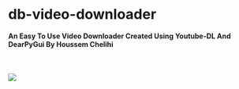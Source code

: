 # db-video-downloader
<b>An Easy To Use Video Downloader Created  Using Youtube-DL And DearPyGui By Houssem Chelihi</b>
<br>
<br>
<br>
<br>
  [![](https://dabuttonfactory.com/button.png?t=Download+DB+Video+Downloader&f=Ubuntu-Bold&ts=26&tc=fff&hp=45&vp=20&c=11&bgt=unicolored&bgc=15d798)](https://github.com/user/repository/subscription)

